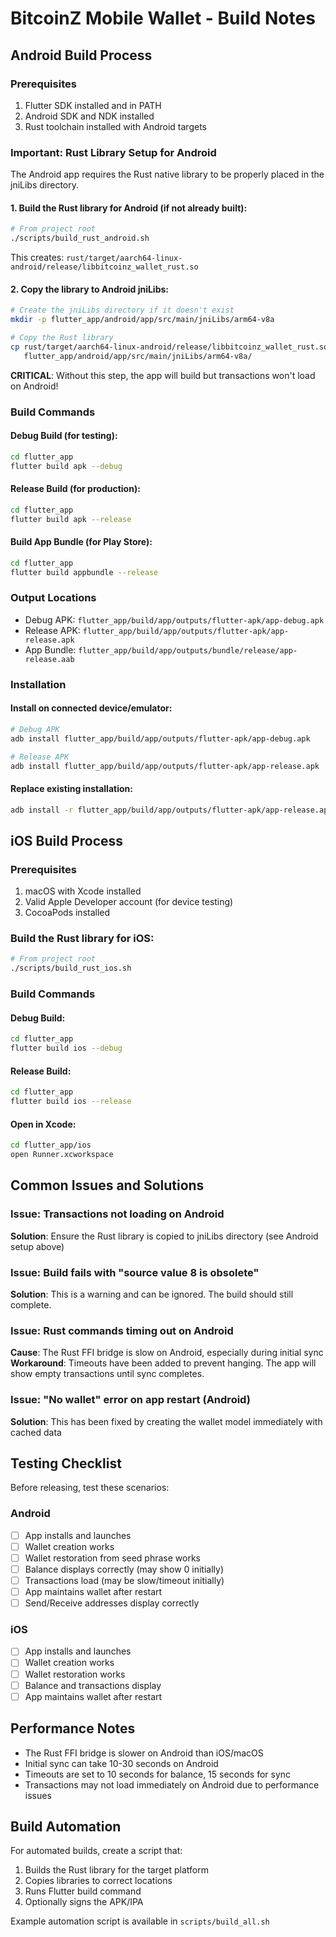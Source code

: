 # BitcoinZ Mobile Wallet - Build Notes

## Android Build Process

### Prerequisites
1. Flutter SDK installed and in PATH
2. Android SDK and NDK installed
3. Rust toolchain installed with Android targets

### Important: Rust Library Setup for Android

The Android app requires the Rust native library to be properly placed in the jniLibs directory.

#### 1. Build the Rust library for Android (if not already built):
```bash
# From project root
./scripts/build_rust_android.sh
```

This creates: `rust/target/aarch64-linux-android/release/libbitcoinz_wallet_rust.so`

#### 2. Copy the library to Android jniLibs:
```bash
# Create the jniLibs directory if it doesn't exist
mkdir -p flutter_app/android/app/src/main/jniLibs/arm64-v8a

# Copy the Rust library
cp rust/target/aarch64-linux-android/release/libbitcoinz_wallet_rust.so \
   flutter_app/android/app/src/main/jniLibs/arm64-v8a/
```

**CRITICAL**: Without this step, the app will build but transactions won't load on Android!

### Build Commands

#### Debug Build (for testing):
```bash
cd flutter_app
flutter build apk --debug
```

#### Release Build (for production):
```bash
cd flutter_app
flutter build apk --release
```

#### Build App Bundle (for Play Store):
```bash
cd flutter_app
flutter build appbundle --release
```

### Output Locations
- Debug APK: `flutter_app/build/app/outputs/flutter-apk/app-debug.apk`
- Release APK: `flutter_app/build/app/outputs/flutter-apk/app-release.apk`
- App Bundle: `flutter_app/build/app/outputs/bundle/release/app-release.aab`

### Installation

#### Install on connected device/emulator:
```bash
# Debug APK
adb install flutter_app/build/app/outputs/flutter-apk/app-debug.apk

# Release APK
adb install flutter_app/build/app/outputs/flutter-apk/app-release.apk
```

#### Replace existing installation:
```bash
adb install -r flutter_app/build/app/outputs/flutter-apk/app-release.apk
```

## iOS Build Process

### Prerequisites
1. macOS with Xcode installed
2. Valid Apple Developer account (for device testing)
3. CocoaPods installed

### Build the Rust library for iOS:
```bash
# From project root
./scripts/build_rust_ios.sh
```

### Build Commands

#### Debug Build:
```bash
cd flutter_app
flutter build ios --debug
```

#### Release Build:
```bash
cd flutter_app
flutter build ios --release
```

#### Open in Xcode:
```bash
cd flutter_app/ios
open Runner.xcworkspace
```

## Common Issues and Solutions

### Issue: Transactions not loading on Android
**Solution**: Ensure the Rust library is copied to jniLibs directory (see Android setup above)

### Issue: Build fails with "source value 8 is obsolete"
**Solution**: This is a warning and can be ignored. The build should still complete.

### Issue: Rust commands timing out on Android
**Cause**: The Rust FFI bridge is slow on Android, especially during initial sync
**Workaround**: Timeouts have been added to prevent hanging. The app will show empty transactions until sync completes.

### Issue: "No wallet" error on app restart (Android)
**Solution**: This has been fixed by creating the wallet model immediately with cached data

## Testing Checklist

Before releasing, test these scenarios:

### Android
- [ ] App installs and launches
- [ ] Wallet creation works
- [ ] Wallet restoration from seed phrase works
- [ ] Balance displays correctly (may show 0 initially)
- [ ] Transactions load (may be slow/timeout initially)
- [ ] App maintains wallet after restart
- [ ] Send/Receive addresses display correctly

### iOS
- [ ] App installs and launches
- [ ] Wallet creation works
- [ ] Wallet restoration works
- [ ] Balance and transactions display
- [ ] App maintains wallet after restart

## Performance Notes

- The Rust FFI bridge is slower on Android than iOS/macOS
- Initial sync can take 10-30 seconds on Android
- Timeouts are set to 10 seconds for balance, 15 seconds for sync
- Transactions may not load immediately on Android due to performance issues

## Build Automation

For automated builds, create a script that:
1. Builds the Rust library for the target platform
2. Copies libraries to correct locations
3. Runs Flutter build command
4. Optionally signs the APK/IPA

Example automation script is available in `scripts/build_all.sh`